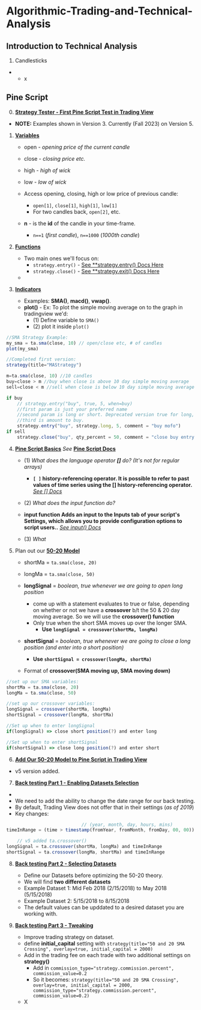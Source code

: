# Algorithmic-Trading-and-Technical-Analysis

## Introduction to Technical Analysis

1. Candlesticks

- - x

## Pine Script

0. [**Strategy Tester - First Pine Script Test in Trading View**](https://academy.moralis.io/lessons/strategy-tester)

- **NOTE:** Examples shown in Version 3. Currently (Fall 2023) on Version 5.

1. [**Variables**](https://academy.moralis.io/lessons/variables)

   - open - _opening price of the current candle_
   - close - _closing price etc._
   - high - _high of wick_
   - low - _low of wick_

   - Access opening, closing, high or low price of previous candle:

     - `open[1]`, `close[1]`, `high[1]`, `low[1]`
     - For two candles back, `open[2]`, etc.

   - **n** - is the **id** of the candle in your time-frame.
     - `n==1` (_first candle_), `n==1000` (_1000th candle_)

2. [**Functions**](https://academy.moralis.io/lessons/functions)

   - Two main ones we'll focus on:
     - `strategy.entry()` - [See \*\*strategy.entry() Docs Here](https://www.tradingview.com/pine-script-reference/v5/#fun_strategy.entry)
     - `strategy.close()` - [See \*\*strategy.exit() Docs Here](https://www.tradingview.com/pine-script-reference/v5/#fun_strategy.exit)
   -

3. [**Indicators**](https://academy.moralis.io/lessons/indicators)
   - Examples: **SMA()**, **macd()**, **vwap()**.
   - **plot()** - Ex: To plot the simple moving average on to the graph in tradingview we'd:
     - (1) Define variable to `SMA()`
     - (2) plot it inside `plot()`

```js
//SMA Strategy Example:
my_sma = ta.sma(close, 10) // open/close etc, # of candles
plot(my_sma)

//Completed first version:
strategy(title="MAStrategy")

m=ta.sma(close, 10) //10 candles
buy=close > m //buy when close is above 10 day simple moving average
sell=close < m //sell when close is below 10 day simple moving average

if buy
    // strategy.entry("buy", true, 5, when=buy)
    //first param is just your preferred name
    //second param is long or short. Deprecated version true for long, false for short.
    //third is amount to buy.
    strategy.entry("buy", strategy.long, 5, comment = "buy mofo")
if sell
    strategy.close("buy", qty_percent = 50, comment = "close buy entry for 50% when close below 10-day SMA")

```

4. [**Pine Script Basics**](https://academy.moralis.io/lessons/reading-assignment-pinescript) _See_ [**Pine Script Docs**](https://www.tradingview.com/pine-script-reference/v5/)

   - (1) _What does the language operator **[]** do? (It's not for regular arrays)_

     - **`[ ]` history-referencing operator. It is possible to refer to past values of time series using the [] history-referencing operator.** [_See [] Docs_](https://www.tradingview.com/pine-script-reference/v5/#op_[])

   - (2) _What does the input function do?_
   - **input function Adds an input to the Inputs tab of your script's Settings, which allows you to provide configuration options to script users..** [_See input() Docs_](https://www.tradingview.com/pine-script-reference/v5/#fun_input)

   - (3) _What_

5. Plan out our [**50-20 Model**](https://academy.moralis.io/lessons/model)

   - shortMa = `ta.sma(close, 20)`
   - longMa = `ta.sma(close, 50)`

   - **longSignal** = _boolean, true whenever we are going to open long position_

     - come up with a statement evaluates to true or false, depending on whether or not we have a **crossover** b/t the 50 & 20 day moving average. So we will use the **crossover() function**
     - Only true when the short SMA moves up over the longer SMA.
       - **Use `longSignal = crossover(shortMa, longMa)`**

   - **shortSignal** = _boolean, true whenever we are going to close a long position (and enter into a short position)_

     - **Use `shortSignal = crossover(longMa, shortMa)`**

   - Format of **crossover(SMA moving up, SMA moving down)**

```js
//set up our SMA variables:
shortMa = ta.sma(close, 20)
longMa = ta.sma(close, 50)

//set up our crossover variables:
longSignal = crossover(shortMa, longMa)
shortSignal = crossover(longMa, shortMa)

//Set up when to enter longSignal
if(longSignal) => close short position(?) and enter long

//Set up when to enter shortSignal
if(shortSignal) => close long position(?) and enter short

```

6. [**Add Our 50-20 Model to Pine Script in Trading View**](https://academy.moralis.io/lessons/programming)

- v5 version added.

7. [**Back testing Part 1 - Enabling Datasets Selection**](https://academy.moralis.io/lessons/back-testing-part-1-enabling-datasets-selection)

-
- We need to add the ability to change the date range for our back testing.
- By default, Trading View does not offer that in their settings (_as of 2019_)
- Key changes:

```js
                            // (year, month, day, hours, mins)
timeInRange = (time > timestamp(fromYear, fromMonth, fromDay, 00, 00)) and (time < timestamp(toYear, toMonth, toDay, 23, 59))

    // v5 added ta.crossover()
longSignal = ta.crossover(shortMa, longMa) and timeInRange
shortSignal = ta.crossover(longMa, shortMa) and timeInRange

```

8. [**Back testing Part 2 - Selecting Datasets**](https://academy.moralis.io/lessons/back-testing-part-2-selecting-datasets)

   - Define our Datasets before optimizing the 50-20 theory.
   - We will find **two different datasets**
   - Example Dataset 1: Mid Feb 2018 (2/15/2018) to May 2018 (5/15/2018)
   - Example Dataset 2: 5/15/2018 to 8/15/2018
   - The default values can be upddated to a desired dataset you are working with.

9. [**Back testing Part 3 - Tweaking**](https://academy.moralis.io/lessons/back-testing-part-3-tweaking)
   - Improve trading strategy on dataset.
   - define **initial_capital** setting with `strategy(title="50 and 20 SMA Crossing", overlay=true, initial_capital = 2000)`
   - Add in the trading fee on each trade with two additional settings on **strategy()**
     - Add in `commission_type="strategy.commission.percent", commission_value=0.2`
     - So it becomes: `strategy(title="50 and 20 SMA Crossing", overlay=true, initial_capital = 2000, commission_type="strategy.commission.percent", commission_value=0.2)`
   - X
